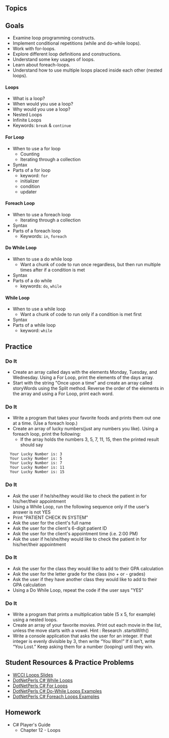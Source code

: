 ## Topics
## Goals
- Examine loop programming constructs.
- Implement conditional repetitions (while and do-while loops).
- Work with for-loops. 
- Explore different loop definitions and constructions.
- Understand some key usages of loops.
- Learn about foreach-loops.
- Understand how to use multiple loops placed inside each other (nested loops).
#### Loops
 - What is a loop?
 - When would you use a loop?
 - Why would you use a loop?
 - Nested Loops
 - Infinite Loops
 - Keywords: `break` & `continue`
 #### For Loop
 - When to use a for loop
   - Counting
   - Iterating through a collection
 - Syntax
 - Parts of a for loop
   - keyword: `for`
   - initializer
   - condition
   - updater
#### Foreach Loop
 - When to use a foreach loop
   - Iterating through a collection
 - Syntax
 - Parts of a foreach loop
   - Keywords: `in`, `foreach`
#### Do While Loop
 - When to use a do while loop
   - Want a chunk of code to run once regardless, but then run multiple times after if a condition is met
 - Syntax
 - Parts of a do while
   - keywords: `do`, `while`
#### While Loop
 - When to use a while loop
   - Want a chunk of code to run only if a condition is met first
 - Syntax
 - Parts of a while loop
   - keyword: `while`
   
## Practice
### Do It
- Create an array called days with the elements Monday, Tuesday, and Wednesday. Using a For Loop, print the elements of the days array.
- Start with the string "Once upon a time" and create an array called storyWords using the Split method. Reverse the order of the elements in the array and using a For Loop, print each word.
### Do It
- Write a program that takes your favorite foods and prints them out one at a time. (Use a foreach loop.)
- Create an array of lucky numbers(just any numbers you like). Using a foreach loop, print the following:
  - If the array holds the numbers 3, 5, 7, 11, 15, then the printed result should say
```
  Your Lucky Number is: 3
  Your Lucky Number is: 5
  Your Lucky Number is: 7
  Your Lucky Number is: 11
  Your Lucky Number is: 15
```

### Do It
- Ask the user if he/she/they would like to check the patient in for his/her/their appointment
- Using a While Loop, run the following sequence only if the user's answer is not YES
- Print "PATIENT CHECK IN SYSTEM"
- Ask the user for the client's full name
- Ask the user for the client's 6-digit patient ID
- Ask the user for the client's appointment time (i.e. 2:00 PM)
- Ask the user if he/she/they would like to check the patient in for his/her/their appointment

### Do It
- Ask the user for the class they would like to add to their GPA calculation
- Ask the user for the letter grade for the class (no + or - grades)
- Ask the user if they have another class they would like to add to their GPA calculation
- Using a Do While Loop, repeat the code if the user says "YES"

### Do It
 - Write a program that prints a multiplication table (5 x 5, for example) using a nested loops.
 - Create an array of your favorite movies. Print out each movie in the list, unless the move starts with a vowel. Hint : Research .startsWith()
 - Write a console application that asks the user for an integer. If that integer is evenly divisible by 3, then write “You Won!” If it isn’t, write “You Lost.” Keep asking them for a number (looping) until they win.

## Student Resources & Practice Problems
- [WCCI Loops Slides](https://docs.google.com/presentation/d/1PAezSNr2UKAvdcfRRrTvM4aOICA-i8xxzAREAppCrQ8/edit?usp=sharing)
- [DotNetPerls C# While Loops](https://www.dotnetperls.com/while)
- [DotNetPerls C# For Loops](https://www.dotnetperls.com/for)
- [DotNetPerls C# Do-While Loops Examples](https://www.dotnetperls.com/do)
- [DotNetPerls C# Foreach Loops Examples](https://www.dotnetperls.com/foreach)
 
## Homework
 - C# Player's Guide
    - Chapter 12 - Loops
